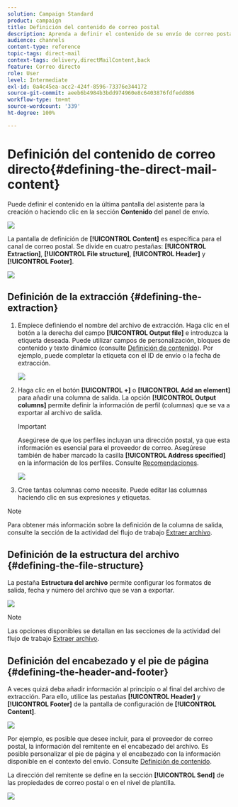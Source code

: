 ```yaml
---
solution: Campaign Standard
product: campaign
title: Definición del contenido de correo postal
description: Aprenda a definir el contenido de su envío de correo postal.
audience: channels
content-type: reference
topic-tags: direct-mail
context-tags: delivery,directMailContent,back
feature: Correo directo
role: User
level: Intermediate
exl-id: 0a4c45ea-acc2-424f-8596-73376e344172
source-git-commit: aeeb6b4984b3bdd974960e8c6403876fdfedd886
workflow-type: tm+mt
source-wordcount: '339'
ht-degree: 100%

---
```


# Definición del contenido de correo directo{#defining-the-direct-mail-content}

Puede definir el contenido en la última pantalla del asistente para la creación o haciendo clic en la sección **Contenido** del panel de envío.

![](assets/direct_mail_6.png)

La pantalla de definición de **[!UICONTROL Content]** es específica para el canal de correo postal. Se divide en cuatro pestañas: **[!UICONTROL Extraction]**, **[!UICONTROL File structure]**, **[!UICONTROL Header]** y **[!UICONTROL Footer]**.

![](assets/direct_mail_11.png)

## Definición de la extracción {#defining-the-extraction}

1. Empiece definiendo el nombre del archivo de extracción. Haga clic en el botón a la derecha del campo **[!UICONTROL Output file]** e introduzca la etiqueta deseada. Puede utilizar campos de personalización, bloques de contenido y texto dinámico (consulte [Definición de contenido](../../designing/using/personalization.md#example-email-personalization)). Por ejemplo, puede completar la etiqueta con el ID de envío o la fecha de extracción.

   ![](assets/direct_mail_12.png)

1. Haga clic en el botón **[!UICONTROL +]** o **[!UICONTROL Add an element]** para añadir una columna de salida. La opción **[!UICONTROL Output columns]** permite definir la información de perfil (columnas) que se va a exportar al archivo de salida.

   >[!IMPORTANT]
   >
   >Asegúrese de que los perfiles incluyan una dirección postal, ya que esta información es esencial para el proveedor de correo. Asegúrese también de haber marcado la casilla **[!UICONTROL Address specified]** en la información de los perfiles. Consulte [Recomendaciones](../../channels/using/about-direct-mail.md#recommendations).

   ![](assets/direct_mail_13.png)

1. Cree tantas columnas como necesite. Puede editar las columnas haciendo clic en sus expresiones y etiquetas.

>[!NOTE]
>
>Para obtener más información sobre la definición de la columna de salida, consulte la sección de la actividad del flujo de trabajo [Extraer archivo](../../automating/using/extract-file.md).

## Definición de la estructura del archivo {#defining-the-file-structure}

La pestaña **Estructura del archivo** permite configurar los formatos de salida, fecha y número del archivo que se van a exportar.

![](assets/direct_mail_14.png)

>[!NOTE]
>
>Las opciones disponibles se detallan en las secciones de la actividad del flujo de trabajo [Extraer archivo](../../automating/using/extract-file.md).

## Definición del encabezado y el pie de página {#defining-the-header-and-footer}

A veces quizá deba añadir información al principio o al final del archivo de extracción. Para ello, utilice las pestañas **[!UICONTROL Header]** y **[!UICONTROL Footer]** de la pantalla de configuración de **[!UICONTROL Content]**.

![](assets/direct_mail_7.png)

Por ejemplo, es posible que desee incluir, para el proveedor de correo postal, la información del remitente en el encabezado del archivo. Es posible personalizar el pie de página y el encabezado con la información disponible en el contexto del envío. Consulte [Definición de contenido](../../designing/using/personalization.md#example-email-personalization).

La dirección del remitente se define en la sección **[!UICONTROL Send]** de las propiedades de correo postal o en el nivel de plantilla.

![](assets/direct_mail_24.png)
